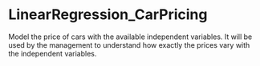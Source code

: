 # LinearRegression_CarPricing
Model the price of cars with the available independent variables. It will be used by the management to understand how exactly the prices vary with the independent variables.
